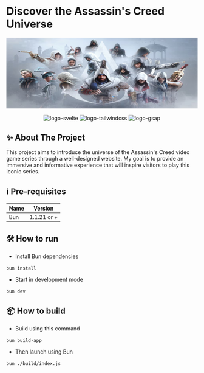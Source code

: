 # Discover the Assassin's Creed Universe

![Mg Services](assets/cover.png)

<p align="center">
    <img src="https://shields.io/badge/Svelte-v4.2.7-orange?logo=Svelte&style=for-the-badge" alt="logo-svelte">
    <img src="https://shields.io/badge/TailwindCSS-V3.4.7-blue?logo=TailwindCSS&style=for-the-badge" alt="logo-tailwindcss">
    <img src="https://shields.io/badge/GSAP-v3.12.5-%2300843e?logo=Gsap&style=for-the-badge" alt="logo-gsap">
</p>

## ✨ About The Project

This project aims to introduce the universe of the Assassin's Creed video game series through a well-designed website. My goal is to provide an immersive and informative experience that will inspire visitors to play this iconic series.

## ℹ️ Pre-requisites

| Name    | Version     |
|---------|-------------|
| Bun     | 1.1.21 or + |

## 🛠️ How to run

- Install Bun dependencies

```shell
bun install
```

- Start in development mode

```shell
bun dev
```

## 📦 How to build

- Build using this command

```shell
bun build-app
```

- Then launch using Bun

```shell
bun ./build/index.js
```
